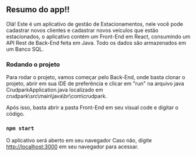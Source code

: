 ## Resumo do app!!

Olá! Este é um aplicativo de gestão de Estacionamentos, nele você pode cadastrar novos clientes e cadastrar novos veículos que estão estacionados, o aplicativo contém um Front-End em React, consumindo um API Rest de Back-End feita em Java. Todo os dados são armazenados em um Banco SQL.

### Rodando o projeto

Para rodar o projeto, vamos começar pelo Back-End, onde basta clonar o projeto, abrir em sua IDE de preferência e clicar em "run" na arquivo java CrudparkApplication.java localizado em crudpark\src\main\java\br\com\crudpark.

Após isso, basta abrir a pasta Front-End em seu visual code e digitar o código.

### `npm start`

O aplicativo será aberto em seu navegador
Caso não, digite [http://localhost:3000](http://localhost:3000) em seu navegador para acessar.
